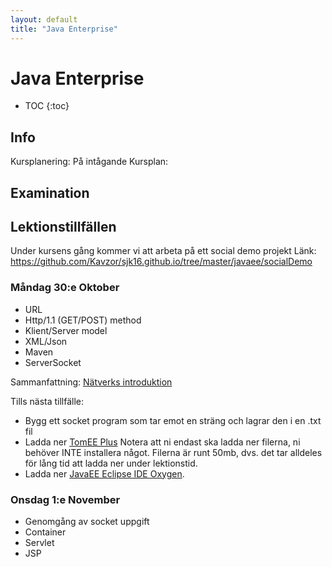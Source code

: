 ```yaml
---
layout: default
title: "Java Enterprise"
---
```


Java Enterprise
=========================================

* TOC
{:toc}

Info
----
Kursplanering: På intågande
Kursplan: 


Examination
----


Lektionstillfällen
-------------------
Under kursens gång kommer vi att arbeta på ett social demo projekt
Länk: https://github.com/Kavzor/sjk16.github.io/tree/master/javaee/socialDemo
### Måndag 30:e Oktober
- URL
- Http/1.1 (GET/POST) method
- Klient/Server model
- XML/Json
- Maven
- ServerSocket

Sammanfattning: [Nätverks introduktion](lecture/F1_Internet_HTTP.pdf)

Tills nästa tillfälle:
* Bygg ett socket program som tar emot en sträng och lagrar den i en .txt fil
* Ladda ner [TomEE Plus](http://openejb.apache.org/downloads.html)
Notera att ni endast ska ladda ner filerna, ni behöver INTE installera något. Filerna är runt 50mb, dvs. det tar alldeles för lång tid att ladda ner under lektionstid.
* Ladda ner [JavaEE Eclipse IDE Oxygen](https://www.eclipse.org/downloads/packages/eclipse-ide-java-ee-developers/oxygen1a). 

### Onsdag 1:e November
- Genomgång av socket uppgift
- Container
- Servlet
- JSP

